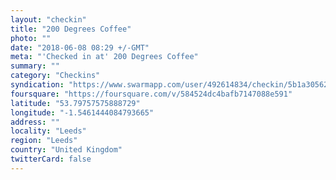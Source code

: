 ```yaml
---
layout: "checkin"
title: "200 Degrees Coffee"
photo: ""
date: "2018-06-08 08:29 +/-GMT"
meta: "'Checked in at' 200 Degrees Coffee"
summary: ""
category: "Checkins"
syndication: "https://www.swarmapp.com/user/492614834/checkin/5b1a3056237dee002c2b19a1"
foursquare: "https://foursquare.com/v/584524dc4bafb7147088e591"
latitude: "53.79757575888729"
longitude: "-1.5461444084793665"
address: ""
locality: "Leeds"
region: "Leeds"
country: "United Kingdom"
twitterCard: false
---
```



